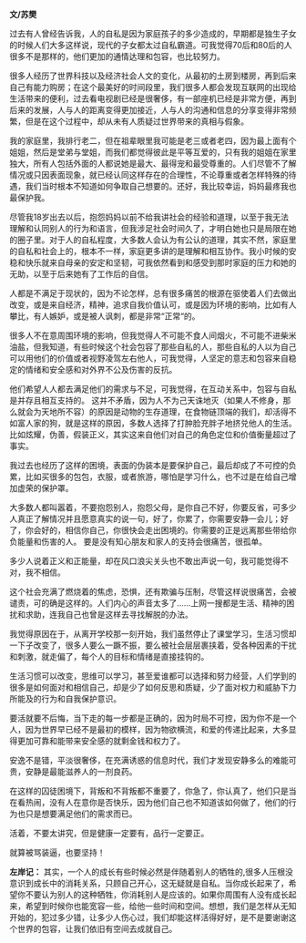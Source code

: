 **文/苏樊**

过去有人曾经告诉我，人的自私是因为家庭孩子的多少造成的，早期都是独生子女的时候人们大多这样说，现代的子女都太过自私霸道。可我觉得70后和80后的人很多不是那样的，他们更加的通情达理和包容，也比较努力。

很多人经历了世界科技以及经济社会人文的变化，从最初的土房到楼房，再到后来自己有能力购房；在这个最美好的时间段里，我们很多人都会发现互联网的出现给生活带来的便利，过去看电视剧已经是很奢侈，有一部座机已经是非常方便，再到后来的发展，人与人的距离变得更加接近，人与人的沟通和信息的分享变得非常频繁，但是在这个过程中，却从未有人质疑过世界带来的真相与假象。

我的家庭里，我排行老二，但在祖辈眼里我可能是老三或者老四，因为最上面有个姐姐，然后是堂弟与堂姐，而我们都觉得彼此是平等互爱的，只有我的姐姐在家里独大，所有人包括外面的人都说她是最大、最得宠和最受尊重的。人们尽管不了解情况或只因表面现象，就已经认同这样存在的合理性，不论尊重或者怎样特殊的待遇，我们当时根本不知道如何争取自己想要的。还好，我比较幸运，妈妈最疼我也最保护我。

尽管我18岁出去以后，抱怨妈妈以前不给我讲社会的经验和道理，以至于我无法理解和认同别人的行为和语言，但我涉足社会时间久了，才明白她也只是局限在她的圈子里。对于人的自私程度，大多数人会认为有公认的道理，其实不然，家庭里的自私和社会上的，根本不一样，家庭更多讲的是理解和相互协作。我小时候的安稳和快乐就来自母亲的安定和坚韧，可我依然看到和感受到那时家庭的压力和她的无助，以至于后来她有了工作后的自信。

人都是不满足于现状的，因为不论怎样，总有很多痛苦的根源在驱使着人们去做出改变，或是来自经济，精神，追求自我价值认可，或是因为环境的影响，比如有人攀比，有人嫉妒，或是被人讽刺，都是非常“正常“的。

很多人不在意周围环境的影响，但我觉得人不可能不食人间烟火，不可能不进柴米油盐，但我知道，有些时候这个社会包容了那些自私的人，那些自私的人以为自己可以用他们的价值或者视野凌驾左右他人，可我觉得，人坚定的意志和包容来自稳定的情绪和安全感和对外界不公及伤害的反抗。

他们希望人人都去满足他们的需求与不足，可我觉得，在互动关系中，包容与自私是并存且相互支持的。
这并不矛盾，因为人不为己天诛地灭（如果人不修身，那么就会为天地所不容）的原因是动物的生存道理，在食物链顶端的我们，却活得不如富人家的狗，就是这样的原因，多数人选择了打肿脸充胖子地挤兑他人的生活。比如炫耀，伪善，假装正义，其实这来自他们对自己的角色定位和价值衡量超过了事实。

我过去也经历了这样的困境，表面的伪装本是要保护自己，最后却成了不可控的负累，比如买很多的包包，衣服，或者旅游，哪怕是学习什么，也不过是在给自己增加虚荣的保护罩。

大多数人都叫嚣着，不要抱怨别人，抱怨父母，是你自己不好，你要反省，可多少人真正了解情况并且愿意真实的说一句，好了，你累了，你需要安静一会儿；好了，你会好的，相信你自己，你很快会走出困境的。你需要的正是远离那些带给你负能量和伤害的人。
要是没有知心朋友和家人的支持会很痛苦，很孤单。

多少人说着正义和正能量，却在风口浪尖关头也不敢出声说一句，我可能觉得不对，我不相信。

这个社会充满了燃烧着的焦虑，恐惧，还有欺骗与压制，尽管这样说很痛苦，会被谴责，可的确是这样的。人们内心的声音太多了……上网一搜都是生活、精神的困扰和求助，连我自己也曾是这样去寻找解脱的办法。

我觉得原因在于，从离开学校那一刻开始，我们虽然停止了课堂学习，生活习惯却一下子改变了，很多人要么一蹶不振，要么被社会层层裹挟着，受各种因素的干扰和刺激，就走偏了，每个人的目标和情绪是直接挂钩的。

生活习惯可以改变，思维可以学习，甚至爱谁都可以选择和努力经营，人们学到的很多是如何面对和相信自己，却是少了如何反思和质疑，少了面对权力和威胁下力所能及的行为和自我保护意识。

要活就要不后悔，当下走的每一步都是正确的，因为时局不可控，因为你不是一个人，因为世界早已经不是最初的模样，因为物欲横流，和爱的传递比起来，大多显得更加可靠和能带来安全感的就剩金钱和权力了。

安逸不是错，平淡很奢侈，在充满诱惑的信息时代，我们才发现安静多么的难能可贵，安静是最能滋养人的一剂良药。

在这样的囚徒困境下，背叛和不背叛都不重要了，你急了，你认真了，他们只是当在看热闹，没有人在意你是否快乐，因为他们自己也不知道该如何做了，他们的行为也只是想要满足他们的需求而已。

活着，不要太讲究，但是健康一定要有，品行一定要正。

就算被骂装逼，也要坚持！

**左岸记：** 其实，一个人的成长有些时候必然是伴随着别人的牺牲的,很多人压根没意识到成长中的消耗关系，只顾自己开心，这无疑就是自私。当你成长起来了，希望你不要认为别人的这种牺牲，你消耗别人是应该的。如果你周围有人没有成长起来，希望到时候你也能宽容一些，给他一些时间和空间。想想，我们是怎样从无知开始的，犯过多少错，让多少人伤心过，我们却能这样活得好好，是不是要谢谢这个世界的包容，让我们依旧有空间去成就自己。